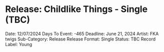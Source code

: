 # Release: Childlike Things - Single (TBC)

Date: 12/07/2024
Days To Event: -465
Deadline: June 21, 2024
Artist: FKA twigs
Sub-Category: Release
Release Format: Single
Status: TBC
Record Label: Young